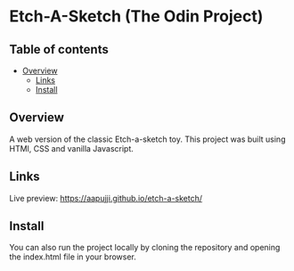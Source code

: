 # Etch-A-Sketch (The Odin Project)

## Table of contents

- [Overview](#overview)
    - [Links](#links)
    - [Install](#install)

## Overview

A web version of the classic Etch-a-sketch toy. This project was built using HTMl, CSS and vanilla Javascript. 

## Links

Live preview: https://aapujji.github.io/etch-a-sketch/

## Install

You can also run the project locally by cloning the repository and opening the index.html file in your browser.